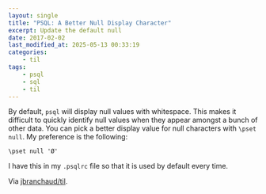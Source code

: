 ```yaml
---
layout: single
title: "PSQL: A Better Null Display Character"
excerpt: Update the default null
date: 2017-02-02
last_modified_at: 2025-05-13 00:33:19
categories:
    - til
tags:
    - psql
    - sql
    - til
---
```


By default, `psql` will display null values with whitespace. This makes it
difficult to quickly identify null values when they appear amongst a bunch
of other data. You can pick a better display value for null characters with
`\pset null`. My preference is the following:

```psql
\pset null 'Ø'
```

I have this in my `.psqlrc` file so that it is used by default every time.

Via [jbranchaud/til](https://github.com/jbranchaud/til).
